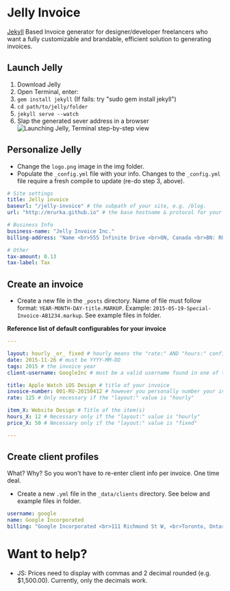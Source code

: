 # Jelly Invoice

<a href="http://jekyllrb.com/" target="_blank">Jekyll</a> Based Invoice generator for designer/developer freelancers who want a fully customizable and brandable, efficient solution to generating invoices.


## Launch Jelly
1. Download Jelly
2. Open Terminal, enter: 
3. `gem install jekyll` (If fails: try "sudo gem install jekyll")
4. `cd path/to/jelly/folder`
5. `jekyll serve --watch`
6. Slap the generated sever address in a browser
![Launching Jelly, Terminal step-by-step view](https://raw.githubusercontent.com/MRurka/jelly-invoice/gh-pages/img/terminal-example.jpg)


## Personalize Jelly
- Change the `logo.png` image in the img folder. 
- Populate the `_config.yml` file with your info. Changes to the `_config.yml` file require a fresh compile to update (re-do step 3, above).

``` yaml
# Site settings
title: Jelly invoice
baseurl: "/jelly-invoice" # the subpath of your site, e.g. /blog.
url: "http://mrurka.github.io" # the base hostname & protocol for your site. 

# Business Info
business-name: "Jelly Invoice Inc."
billing-address: "Name <br>555 Infinite Drive <br>ON, Canada <br>BN: RUD3-551991"

# Other
tax-amount: 0.13
tax-label: Tax
```


## Create an invoice
- Create a new file in the `_posts` directory. Name of file must follow format: `YEAR-MONTH-DAY-title.MARKUP`. Example: `2015-05-19-Special-Invoice-AB1234.markup`. See example files in folder.

**Reference list of default configurables for your invoice**
``` yaml
---

layout: hourly _or_ fixed # hourly means the "rate:" AND "hours:" configurables will need values. See them just below.
date: 2015-11-26 # must be YYYY-MM-DD
tags: 2015 # the invoice year
client-username: GoogleInc # must be a valid username found in one of the client profiles. See next section (Create client profiles).

title: Apple Watch iOS Design # title of your invoice
invoice-number: 001-RU-20150412 # however you personally number your invoices.
rate: 125 # Only necessary if the "layout:" value is "hourly" 

item_X: Website Design # Title of the item(s)
hours_X: 12 # Necessary only if the "layout:" value is "hourly"
price_X: 50 # Necessary only if the "layout:" value is "fixed"

---
```

## Create client profiles
What? Why? So you won't have to re-enter client info per invoice. One time deal.
- Create a new `.yml` file in the `_data/clients` directory. See below and example files in folder.
``` yaml
username: google
name: Google Incorporated
billing: "Google Incorporated <br>111 Richmond St W, <br>Toronto, Ontario, <br>Canada, M5H 2G4"
```


# Want to help?
- JS: Prices need to display with commas and 2 decimal rounded (e.g. $1,500.00). Currently, only the decimals work.






